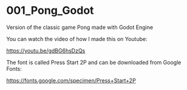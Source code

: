 # 001_Pong_Godot
Version of the classic game Pong made with Godot Engine

You can watch the video of how I made this on Youtube:

https://youtu.be/gdBG6hsDzQs

The font is called Press Start 2P and can be downloaded from Google Fonts:

https://fonts.google.com/specimen/Press+Start+2P

